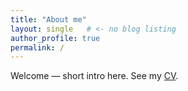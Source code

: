 ```yaml
---
title: "About me"
layout: single   # <- no blog listing
author_profile: true
permalink: /
---
```


Welcome — short intro here. See my [CV](/cv/).

